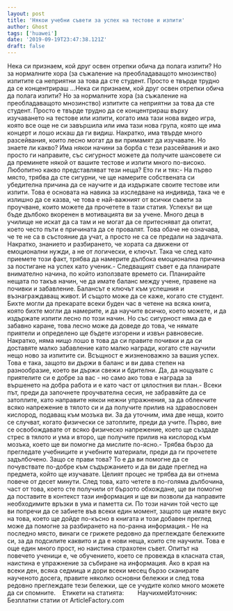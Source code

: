 ```yaml
---
layout: post
title: 'Някои учебни съвети за успех на тестове и изпити'
author: Ghost
tags: ['huawei']
date: '2019-09-19T23:47:38.121Z'
draft: false
---
```


Нека си признаем, кой друг освен отрепки обича да полага изпити? Но за нормалните хора (за съжаление на преобладаващото мнозинство) изпитите са неприятни за това да сте студент. Просто е твърде трудно да се концентрираш ...Нека си признаем, кой друг освен отрепки обича да полага изпити? Но за нормалните хора (за съжаление на преобладаващото мнозинство) изпитите са неприятни за това да сте студент. Просто е твърде трудно да се концентрираш върху изучаването на тестове или изпити, когато има тази нова видео игра, която все още не си завършила или има тази нова група, която ще има концерт и лошо искаш да ги видиш. Накратко, има твърде много разсейвания, които лесно могат да ви примамят да изучавате. Но знаете ли какво? Има някои начини за борба с тези разсейвания и ако просто ги направите, със сигурност можете да получите шансовете си да преминете някой от вашите тестове и изпити много по-високо. Любопитно какво представляват тези неща? Ето ги и тях:- На първо място, трябва да сте сигурни, че ще намерите собствената си убедителна причина да се научите и да издържате своите тестове или изпити. Това е основата на навика за изследване на индивида, така че е излишно да се казва, че това е най-важният от всички съвети за проучване, които можете да прочетете в тази статия. Успехът ви ще бъде дълбоко вкоренен в мотивацията ви за учене. Много деца в училище не искат да са там и не могат да се притесняват да опитат, което често пъти е причината да се провалят. Това обаче не означава, че те не са в състояние да учат, а просто не са се предали на задачата. Накратко, знанието и разбирането, че хората са движени от емоционални нужди, а не от логически, е ключът. Така че след като приемете този факт, трябва да намерите дълбока емоционална причина за постигане на успех като ученик.- Следващият съвет е да планирате внимателно начина, по който използвате времето си. Планирайте нещата по такъв начин, че да имате баланс между учене, правене на почивки и забавление. Балансът е ключът към успешния и възнаграждаващ живот. И същото може да се каже, когато сте студент. Бихте могли да прекарате всеки буден час в четене на всяка книга, която бихте могли да намерите, и да научите всичко, което можете, и да издържате изпити лесно по този начин. Но със сигурност няма да е забавно каране, това лесно може да доведе до това, че нямате приятели и определено ще бъдете изгорени и извън равновесие. Накратко, няма нищо лошо в това да си правите почивки и да си доставяте малко забавление като малко награди, когато сте научили нещо ново за изпитите си. Всъщност е жизненоважно за вашия успех. Това е така, защото ви държи в баланс и ви дава степен на разнообразие, което ви държи свежи и бдителни. Да, да нощувате с приятелите си е добре за вас - но само ако това е награда за вършенето на добра работа и е като част от цялостния ви план.- Всеки път, преди да започнете проучвателна сесия, не забравяйте да се затоплите, като направите някои нежни упражнения, за да облекчите всяко напрежение в тялото си и да получите прилив на здравословен кислород, подаващ към мозъка ви. За да уточним, има две неща, които се случват, когато физически се затоплите, преди да учите. Първо, вие се освобождавате от всяко физическо напрежение, което ще създаде стрес в тялото и ума и второ, ще получите прилив на кислород към мозъка, което ще ви помогне да мислите по-ясно.- Трябва бързо да прегледате учебниците и учебните материали, преди да ги прочетете задълбочено. Защо се прави това? То е да ви помогне да се почувствате по-добре към съдържанието и да ви даде преглед на предмета, който ще изучавате. Целият процес не трябва да ви отнема повече от десет минути. След това, като четете в по-голяма дълбочина, част от това, което сте получили от бързото обхождане, ще ви помогне да поставите в контекст тази информация и ще ви позволи да направите необходимите връзки в ума и паметта си. По този начин той често ще ви попречи да се забиете във всеки един момент, защото ще имате вкус на това, което ще дойде по-късно в книгата и този добавен преглед може да помогне за разбирането на по-ранна информация.- Не на последно място, винаги се грижете редовно да преглеждате бележките си, за да подсилите каквито и да е нови неща, които сте научили. Това е още един много прост, но наистина страхотен съвет. Опитът на повечето ученици е, че обучението, което се провежда в класната стая, наистина е упражнение за събиране на информация. Ако в края на всеки ден, всяка седмица и дори всеки месец бързо сканирате наученото досега, правите няколко основни бележки и след това редовно преглеждате тези бележки, ще се учудите колко много можете да си спомните.    Етикети на статията:        НаучихмеИзточник: Безплатни статии от ArticleFactory.com

